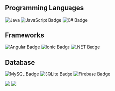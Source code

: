 ## Programming Languages
![Java](https://img.shields.io/badge/java-fca11e.svg?style=for-the-badge&logo=java&logoColor=white) ![JavaScript Badge](https://img.shields.io/badge/JavaScript-f9fc1e?logo=javascript&logoColor=000&style=for-the-badge) ![C# Badge](https://img.shields.io/badge/C#-4a1efc?logo=csharp&logoColor=fff&style=for-the-badge) 

## Frameworks
![Angular Badge](https://img.shields.io/badge/Angular-fc4a1e?logo=angular&logoColor=fff&style=for-the-badge) ![Ionic Badge](https://img.shields.io/badge/Ionic-3880FF?logo=ionic&logoColor=fff&style=for-the-badge) ![.NET Badge](https://img.shields.io/badge/.NET-4a1efc?logo=dotnet&logoColor=fff&style=for-the-badge)

## Database
![MySQL Badge](https://img.shields.io/badge/MySQL-4479A1?logo=mysql&logoColor=fff&style=for-the-badge) ![SQLite Badge](https://img.shields.io/badge/SQLite-003B57?logo=sqlite&logoColor=fff&style=for-the-badge) ![Firebase Badge](https://img.shields.io/badge/Firebase-FFCA28?logo=firebase&logoColor=000&style=for-the-badge)

![](https://github-readme-stats.vercel.app/api?username=mcdonaghmichael&theme=github_dark&show_icons=true)
![](https://github-readme-stats.vercel.app/api/top-langs/?username=mcdonaghmichael&theme=github_dark&hide_border=false&include_all_commits=false&count_private=false&layout=compact)
